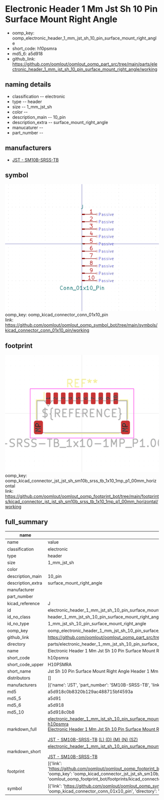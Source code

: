 # Electronic Header 1 Mm Jst Sh 10 Pin Surface Mount Right Angle

  
* oomp_key: oomp_electronic_header_1_mm_jst_sh_10_pin_surface_mount_right_angle 
* short_code: h10psmra
* md5_6: a5d918  
* github_link: https://github.com/oomlout/oomlout_oomp_part_src/tree/main/parts/electronic_header_1_mm_jst_sh_10_pin_surface_mount_right_angle/working  
## naming details
* classification -- electronic
* type -- header
* size -- 1_mm_jst_sh
* color -- 
* description_main -- 10_pin
* description_extra -- surface_mount_right_angle
* manucaturer -- 
* part_number -- 


## manufacturers
* [JST - SM10B-SRSS-TB](https://www.jst-mfg.com/product/index.php?series=231)  

## symbol

![](symbol/0/working/working_600.png)  
oomp_key: oomp_kicad_connector_conn_01x10_pin  
link: https://github.com/oomlout/oomlout_oomp_symbol_bot/tree/main/symbols/kicad_connector_conn_01x10_pin/working  

## footprint

![](footprint/0/working/working_600.png)  
oomp_key: oomp_kicad_connector_jst_jst_sh_sm10b_srss_tb_1x10_1mp_p1_00mm_horizontal  
link: https://github.com/oomlout/oomlout_oomp_footprint_bot/tree/main/footprints/kicad_connector_jst_jst_sh_sm10b_srss_tb_1x10_1mp_p1_00mm_horizontal/working  

## full_summary
| name | value | 
| --- | --- | 
| name | value | 
| classification | electronic | 
| type | header | 
| size | 1_mm_jst_sh | 
| color |  | 
| description_main | 10_pin | 
| description_extra | surface_mount_right_angle | 
| manufacturer |  | 
| part_number |  | 
| kicad_reference | J | 
| id | electronic_header_1_mm_jst_sh_10_pin_surface_mount_right_angle | 
| id_no_class | header_1_mm_jst_sh_10_pin_surface_mount_right_angle | 
| id_no_type | 1_mm_jst_sh_10_pin_surface_mount_right_angle | 
| oomp_key | oomp_electronic_header_1_mm_jst_sh_10_pin_surface_mount_right_angle | 
| github_link | https://github.com/oomlout/oomlout_oomp_part_src/tree/main/parts/electronic_header_1_mm_jst_sh_10_pin_surface_mount_right_angle/working | 
| directory | parts/electronic_header_1_mm_jst_sh_10_pin_surface_mount_right_angle | 
| name | Electronic Header 1 Mm Jst Sh 10 Pin Surface Mount Right Angle | 
| short_code | h10psmra | 
| short_code_upper | H10PSMRA | 
| short_name | Jst Sh 10 Pin Surface Mount Right Angle Header 1 Mm Pitch | 
| distributors | [] | 
| manufacturers | [{'name': 'JST', 'part_number': 'SM10B-SRSS-TB', 'link': 'https://www.jst-mfg.com/product/index.php?series=231', 'id': 'manufacturer_jst'}] | 
| md5 | a5d918c0b8320b129ac488715bf4593a | 
| md5_5 | a5d91 | 
| md5_6 | a5d918 | 
| md5_10 | a5d918c0b8 | 
| markdown_full | [electronic_header_1_mm_jst_sh_10_pin_surface_mount_right_angle](https://github.com/oomlout/oomlout_oomp_part_src/tree/main/parts/electronic_header_1_mm_jst_sh_10_pin_surface_mount_right_angle/working)<br>[h10psmra](https://github.com/oomlout/oomlout_oomp_part_src/tree/main/parts/electronic_header_1_mm_jst_sh_10_pin_surface_mount_right_angle/working)<br>[Electronic Header 1 Mm Jst Sh 10 Pin Surface Mount Right Angle](https://github.com/oomlout/oomlout_oomp_part_src/tree/main/parts/electronic_header_1_mm_jst_sh_10_pin_surface_mount_right_angle/working)<br><br>[JST - SM10B-SRSS-TB](https://www.jst-mfg.com/product/index.php?series=231) [(L)  ](https://www.lcsc.com/search?q=SM10B-SRSS-TB)[(D)  ](https://www.digikey.com/en/products?keywords=SM10B-SRSS-TB)[(M)  ](https://www.mouser.com/Search/Refine?Keyword=SM10B-SRSS-TB)[(N)  ](https://www.newark.com/search?st=SM10B-SRSS-TB)[(SZ)  ](https://so.szlcsc.com/global.html?k=SM10B-SRSS-TB)<br> | 
| markdown_short | [electronic_header_1_mm_jst_sh_10_pin_surface_mount_right_angle](https://github.com/oomlout/oomlout_oomp_part_src/tree/main/parts/electronic_header_1_mm_jst_sh_10_pin_surface_mount_right_angle/working)<br><br>[JST - SM10B-SRSS-TB](https://www.jst-mfg.com/product/index.php?series=231) | 
| footprint | [{'link': 'https://github.com/oomlout/oomlout_oomp_footprint_bot/tree/main/foootprntss/kicad_connector_jst_jst_sh_sm10b_srss_tb_1x10_1mp_p1_00mm_horizontal', 'oomp_key': 'oomp_kicad_connector_jst_jst_sh_sm10b_srss_tb_1x10_1mp_p1_00mm_horizontal', 'directory': 'oomlout_oomp_footprint_bot/footprints/kicad_connector_jst_jst_sh_sm10b_srss_tb_1x10_1mp_p1_00mm_horizontal//working/working.kicad_mod'}] | 
| symbol | [{'link': 'https://github.com/oomlout/oomlout_oomp_symbol_bot/tree/main/symbols/kicad_connector_conn_01x10_pin', 'oomp_key': 'oomp_kicad_connector_conn_01x10_pin', 'directory': 'oomlout_oomp_symbol_bot/symbols/kicad_connector_conn_01x10_pin//working/working.kicad_sym'}] | 
